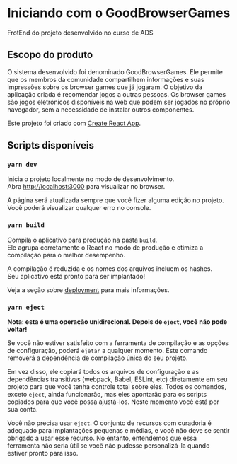 # Iniciando com o GoodBrowserGames

FrotEnd do projeto desenvolvido no curso de ADS

## Escopo do produto

O sistema desenvolvido foi denominado GoodBrowserGames. Ele permite que os membros da comunidade compartilhem informações e suas impressões sobre os browser games que já jogaram. O objetivo da aplicação criada é recomendar jogos a outras pessoas. Os browser games são jogos eletrônicos disponíveis na web que podem ser jogados no próprio navegador, sem a necessidade de instalar outros componentes.

Este projeto foi criado com [Create React App](https://github.com/facebook/create-react-app).

## Scripts disponíveis

### `yarn dev`

Inicia o projeto localmente no modo de desenvolvimento.\
Abra [http://localhost:3000](http://localhost:3000) para visualizar no browser.

A página será atualizada sempre que você fizer alguma edição no projeto.\
Você poderá visualizar qualquer erro no console.

### `yarn build`

Compila o aplicativo para produção na pasta `build`.\
Ele agrupa corretamente o React no modo de produção e otimiza a compilação para o melhor desempenho.

A compilação é reduzida e os nomes dos arquivos incluem os hashes.\
Seu aplicativo está pronto para ser implantado!

Veja a seção sobre [deployment](https://facebook.github.io/create-react-app/docs/deployment) para mais informações.

### `yarn eject`

**Nota: esta é uma operação unidirecional. Depois de `eject`, você não pode voltar!**

Se você não estiver satisfeito com a ferramenta de compilação e as opções de configuração, poderá `ejetar` a qualquer momento. Este comando removerá a dependência de compilação única do seu projeto.

Em vez disso, ele copiará todos os arquivos de configuração e as dependências transitivas (webpack, Babel, ESLint, etc) diretamente em seu projeto para que você tenha controle total sobre eles. Todos os comandos, exceto `eject`, ainda funcionarão, mas eles apontarão para os scripts copiados para que você possa ajustá-los. Neste momento você está por sua conta.

Você não precisa usar `eject`. O conjunto de recursos com curadoria é adequado para implantações pequenas e médias, e você não deve se sentir obrigado a usar esse recurso. No entanto, entendemos que essa ferramenta não seria útil se você não pudesse personalizá-la quando estiver pronto para isso.
